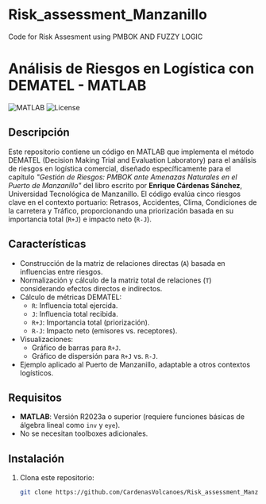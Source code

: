 # Risk_assessment_Manzanillo
Code for Risk Assesment using PMBOK AND FUZZY LOGIC 
# Análisis de Riesgos en Logística con DEMATEL - MATLAB

![MATLAB](https://img.shields.io/badge/MATLAB-R2023a-blue.svg)
![License](https://img.shields.io/badge/license-MIT-green.svg)

## Descripción

Este repositorio contiene un código en MATLAB que implementa el método DEMATEL (Decision Making Trial and Evaluation Laboratory) para el análisis de riesgos en logística comercial, diseñado específicamente para el capítulo *"Gestión de Riesgos: PMBOK ante Amenazas Naturales en el Puerto de Manzanillo"* del libro escrito por **Enrique Cárdenas Sánchez**, Universidad Tecnológica de Manzanillo. El código evalúa cinco riesgos clave en el contexto portuario: Retrasos, Accidentes, Clima, Condiciones de la carretera y Tráfico, proporcionando una priorización basada en su importancia total (`R+J`) e impacto neto (`R-J`).

## Características

- Construcción de la matriz de relaciones directas (`A`) basada en influencias entre riesgos.
- Normalización y cálculo de la matriz total de relaciones (`T`) considerando efectos directos e indirectos.
- Cálculo de métricas DEMATEL:  
  - `R`: Influencia total ejercida.  
  - `J`: Influencia total recibida.  
  - `R+J`: Importancia total (priorización).  
  - `R-J`: Impacto neto (emisores vs. receptores).
- Visualizaciones:  
  - Gráfico de barras para `R+J`.  
  - Gráfico de dispersión para `R+J` vs. `R-J`.
- Ejemplo aplicado al Puerto de Manzanillo, adaptable a otros contextos logísticos.

## Requisitos

- **MATLAB**: Versión R2023a o superior (requiere funciones básicas de álgebra lineal como `inv` y `eye`).
- No se necesitan toolboxes adicionales.

## Instalación

1. Clona este repositorio:
   ```bash
   git clone https://github.com/CardenasVolcanoes/Risk_assessment_Manzanillo
